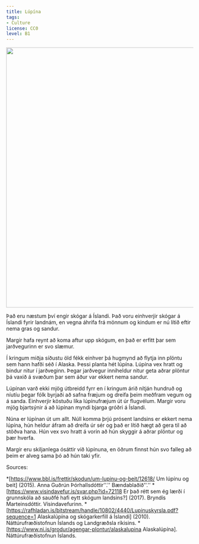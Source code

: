 ```yaml
---
title: Lúpína
tags:
- Culture
license: CC0
level: B1
---
```


<Image src="Iceland_Nootka_Lupin_Flower_Fields.jpg" width="700"/>
<Book audio="Lúpína.mp3">
<!--<ref group="lower-alpha">Forests were cut down to make coal or to create more grassland for sheeps. Sheeps eat small plants and so they prevent new trees from growing.</ref>-->

Það eru næstum því engir skógar á Íslandi. Það voru einhverjir skógar á Íslandi fyrir landnám, en vegna áhrifa frá mönnum og kindum er nú lítið eftir nema gras og sandur.

Margir hafa reynt að koma aftur upp skógum, en það er erfitt þar sem jarðvegurinn er svo slæmur.

Í kringum miðja síðustu öld fékk einhver þá hugmynd að flytja inn plöntu sem hann hafði séð í Alaska. Þessi planta hét lúpína. Lúpína vex hratt og bindur nitur í jarðveginn. Þegar jarðvegur inniheldur nitur geta aðrar plöntur þá vaxið á svæðum þar sem áður var ekkert nema sandur.

Lúpínan varð ekki mjög útbreidd fyrr en í kringum árið nítján hundruð og níutíu þegar fólk byrjaði að safna fræjum og dreifa þeim meðfram vegum og á sanda. Einhverjir köstuðu líka lúpínufræjum út úr flugvélum. Margir voru mjög bjartsýnir á að lúpínan myndi bjarga gróðri á Íslandi.

Núna er lúpínan út um allt. Núll komma þrjú prósent landsins er ekkert nema lúpína, hún heldur áfram að dreifa úr sér og það er lítið hægt að gera til að stöðva hana. Hún vex svo hratt á vorin að hún skyggir á aðrar plöntur og þær hverfa.

Margir eru skiljanlega ósáttir við lúpínuna, en öðrum finnst hún svo falleg að þeim er alveg sama þó að hún taki yfir.
</Book>

<div class="notes">
Sources:

*[https://www.bbl.is/frettir/skodun/um-lupinu-og-beit/12618/ Um lúpínu og beit] (2015). Anna Guðrún Þórhallsdóttir''.'' Bændablaðið''.''
*[https://www.visindavefur.is/svar.php?id=72118 Er það rétt sem ég lærði í grunnskóla að sauðfé hafi eytt skógum landsins?] (2017). Bryndís Marteinsdóttir. Vísindavefurinn.
*[https://rafhladan.is/bitstream/handle/10802/4440/Lupinuskyrsla.pdf?sequence=1 Alaskalúpína og skógarkerfill á Íslandi] (2010). Náttúrufræðistofnun Íslands og Landgræðsla ríkisins.
*[https://www.ni.is/grodur/agengar-plontur/alaskalupina Alaskalúpína]. Náttúrufræðistofnun Íslands.
</div>

